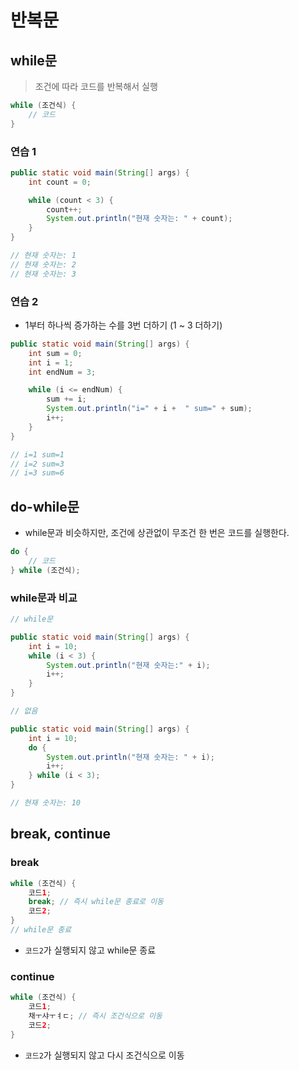 # 반복문
## while문
> 조건에 따라 코드를 반복해서 실행
```java
while (조건식) {
    // 코드
}
```
### 연습 1
```java
public static void main(String[] args) {
    int count = 0;

    while (count < 3) {
        count++;
        System.out.println("현재 숫자는: " + count);
    }
}

// 현재 숫자는: 1
// 현재 숫자는: 2
// 현재 숫자는: 3
```

### 연습 2
- 1부터 하나씩 증가하는 수를 3번 더하기 (1 ~ 3 더하기)
```java
public static void main(String[] args) {
    int sum = 0;
    int i = 1;
    int endNum = 3;

    while (i <= endNum) {
        sum += i;
        System.out.println("i=" + i +  " sum=" + sum);
        i++;
    }
}

// i=1 sum=1
// i=2 sum=3
// i=3 sum=6
```

## do-while문
- while문과 비슷하지만, 조건에 상관없이 무조건 한 번은 코드를 실행한다.
```java
do {
    // 코드
} while (조건식);
```
### while문과 비교
```java
// while문

public static void main(String[] args) {
    int i = 10;
    while (i < 3) {
        System.out.println("현재 숫자는:" + i);
        i++;
    }
}

// 없음
```
```java
public static void main(String[] args) {
    int i = 10;
    do {
        System.out.println("현재 숫자는: " + i);
        i++;
    } while (i < 3);
}

// 현재 숫자는: 10
```

## break, continue
### break
```java
while (조건식) {
    코드1;
    break; // 즉시 while문 종료로 이동
    코드2;
}
// while문 종료
```
- `코드2`가 실행되지 않고 while문 종료

### continue
```java
while (조건식) {
    코드1;
    채ㅜ샤ㅜㅕㄷ; // 즉시 조건식으로 이동
    코드2;
}
```
- `코드2`가 실행되지 않고 다시 조건식으로 이동